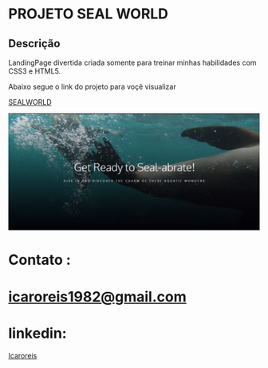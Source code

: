 # PROJETO SEAL WORLD

## Descrição
LandingPage divertida criada somente para treinar minhas habilidades com CSS3 e HTML5.

Abaixo segue o link do projeto para voçê visualizar

[SEALWORLD](https://site-projeto-seal-world.vercel.app/)

![SealProject](https://github.com/icaropaixao/Site-Projeto-SealWorld/blob/main/exemple.png?raw=true)

# Contato :
# icaroreis1982@gmail.com
# linkedin:
[Icaroreis](https://www.linkedin.com/in/%C3%ADcaro-reis-970a1221a/)
